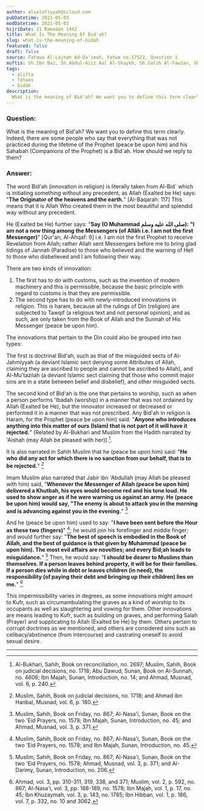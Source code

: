 ```yaml
---
author: alsalafiyyah@icloud.com
pubDatetime: 2021-05-03
modDatetime: 2021-05-03
hijriDate: 21 Ramadan 1442
title: What Is The Meaning Of Bid'ah?
slug: what-is-the-meaning-of-bidah
featured: false
draft: false
source: Fatawa Al-Lajnah Ad-Da'imah, Fatwa no.17522, Question 1
muftis: Sh.Ibn Baz, Sh.Abdul-Aziz Aal Al-Shaykh, Sh.Salih Al-Fawzan, Sh.Bakr Abu Zayd
tags:
  - alifta
  - fatwas
  - bidah
description:
  What is the meaning of Bid'ah? We want you to define this term clearly.
---
```


### Question: 

What is the meaning of Bid'ah? We want you to define this term clearly. Indeed, there are some people who say that everything that was not practiced during the lifetime of the Prophet (peace be upon him) and his Sahabah (Companions of the Prophet) is a Bid`ah. How should we reply to them?

### Answer:

The word Bid'ah (innovation in religion) is literally taken from Al-Bid` which is initiating something without any precedent, as Allah (Exalted be He) says: "**The Originator of the heavens and the earth.**" [Al-Baqarah: 117] This means that it is Allah Who created them in the most beautiful and splendid way without any precedent. 

He (Exalted be He) further says: "**Say (O Muhammad صلى الله عليه وسلم): "I am not a new thing among the Messengers (of Allâh i.e. I am not the first Messenger)**" [Qur'an, Al-Ahqaf: 9] i.e. I am not the first Prophet to receive Revelation from Allah; rather Allah sent Messengers before me to bring glad tidings of Jannah (Paradise) to those who believed and the warning of Hell to those who disbelieved and I am following their way.

There are two kinds of innovation:
1. The first has to do with customs, such as the invention of modern machinery and this is permissible, because the basic principle with regard to customs is that they are permissible.
2. The second type has to do with newly-introduced innovations in religion. This is haram, because all the rulings of Din (religion) are subjected to Tawqif (a religious text and not personal opinion), and as such, are only taken from the Book of Allah and the Sunnah of His Messenger (peace be upon him).

The innovations that pertain to the Din could also be grouped into two types:

The first is doctrinal Bid'ah, such as that of the misguided sects of Al-Jahmiyyah (a deviant Islamic sect denying some Attributes of Allah, claiming they are ascribed to people and cannot be ascribed to Allah), and Al-Mu'tazilah (a deviant Islamic sect claiming that those who commit major sins are in a state between belief and disbelief), and other misguided sects.

The second kind of Bid'ah is the one that pertains to worship, such as when a person performs 'Ibadah (worship) in a manner that was not ordained by Allah (Exalted be He), but the innovator increased or decreased or performed it in a manner that was not prescribed. Any Bid'ah in religion is Haram, for the Prophet (peace be upon him) said: "**Anyone who introduces anything into this matter of ours (Islam) that is not part of it will have it rejected.**" (Related by Al-Bukhari and Muslim from the Hadith narrated by 'Aishah (may Allah be pleased with her)) [^1]. 

It is also narrated in Sahih Muslim that he (peace be upon him) said: "**He who did any act for which there is no sanction from our behalf, that is to be rejected.**" [^2]

Imam Muslim also narrated that Jabir ibn 'Abdullah (may Allah be pleased with him) said, "**Whenever the Messenger of Allah (peace be upon him) delivered a Khutbah, his eyes would become red and his tone loud. He used to show anger as if he were warning us against an army. He (peace be upon him) would say, "The enemy is about to attack you in the morning and is advancing against you in the evening.**" [^3]

And he (peace be upon him) used to say: "**I have been sent before the Hour as these two (fingers)**" [^4]; he would join his forefinger and middle finger; and would further say: "**The best of speech is embodied in the Book of Allah, and the best of guidance is that given by Muhammad (peace be upon him). The most evil affairs are novelties; and every Bid;ah leads to misguidance.**" [^5] Then, he would say: "**I should be dearer to Muslims than themselves. If a person leaves behind property, it will be for their families. If a person dies while in debt or leaves children (in need), the responsibility (of paying their debt and bringing up their children) lies on me.**" [^6]

This impermissibility varies in degrees, as some innovations might amount to Kufr, such as circumambulating the graves as a kind of worship to its occupants as well as slaughtering and vowing for them. Other innovations are means leading to Kufr, such as building on graves, and performing Salah (Prayer) and supplicating to Allah (Exalted be He) by them. Others pertain to corrupt doctrines as we mentioned, and others are considered sins such as celibacy/abstinence (from intercourse) and castrating oneself to avoid sexual desire.

---

[^1]: Al-Bukhari, Sahih, Book on reconciliation, no. 2697; Muslim, Sahih, Book on judicial decisions, no. 1718; Abu Dawud, Sunan, Book on Al-Sunnah, no. 4606; Ibn Majah, Sunan, Introduction, no. 14; and Ahmad, Musnad, vol. 6, p. 240.
[^2]: Muslim, Sahih, Book on judicial decisions, no. 1718; and Ahmad ibn Hanbal, Musnad, vol. 6, p. 180.
[^3]: Muslim, Sahih, Book on Friday, no. 867; Al-Nasa'i, Sunan, Book on the two 'Eid Prayers, no. 1578; Ibn Majah, Sunan, Introduction, no. 45; and Ahmad, Musnad, vol. 3, p. 371.
[^4]: Muslim, Sahih, Book on Friday, no. 867; Al-Nasa'i, Sunan, Book on the two 'Eid Prayers, no. 1578; and Ibn Majah, Sunan, Introduction, no. 45.
[^5]: Muslim, Sahih, Book on Friday, no. 867; Al-Nasa'i, Sunan, Book on the two 'Eid Prayers, no. 1578; Ahmad, Musnad, vol. 3, p. 371; and Al-Darimy, Sunan, Introduction, no. 206.
[^6]: Ahmad, vol. 3, pp. 310-311, 319, 338, and 371; Muslim, vol. 2, p. 592, no. 867; Al-Nasa'i, vol. 3, pp. 188-189, no. 1578; Ibn Majah, vol. 1, p. 17, no. 45; Ibn Khuzaymah, vol. 3, p. 143, no. 1785; Ibn Hibban, vol. 1, p. 186, vol. 7, p. 332, no. 10 and 3062.
